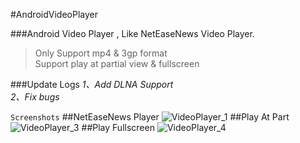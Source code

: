 #AndroidVideoPlayer




###Android Video Player , Like NetEaseNews Video Player.
>Only Support mp4 & 3gp format  
>Support play at partial view & fullscreen

###Update Logs
*1、Add DLNA Support*  
*2、Fix bugs*


`Screenshots` 
##NetEaseNews Player
![VideoPlayer_1](http://7vzsca.com1.z0.glb.clouddn.com/Screenshot_2015-08-04-17-10-05.png_img400w)
##Play At Part
![VideoPlayer_3](https://raw.githubusercontent.com/xiongwei-git/AndroidVideoPlayer/master/img/Screenshot_20151028-195103.png)
##Play Fullscreen
![VideoPlayer_4](https://raw.githubusercontent.com/xiongwei-git/AndroidVideoPlayer/master/img/Screenshot_20151028-195113.png)
